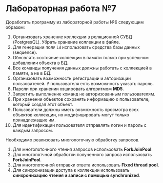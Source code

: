# Лабораторная работа №7

Доработать программу из лабораторной работы №6 следующим образом:

1. Организовать хранение коллекции в реляционной СУБД (PostgresQL). Убрать хранение коллекции в файле.
2. Для генерации поля `id` использовать средства базы данных (sequence).
3. Обновлять состояние коллекции в памяти только при успешном добавлении объекта в БД.
4. Все команды получения данных должны работать с коллекцией в памяти, а не в БД.
5. Организовать возможность регистрации и авторизации пользователей. У пользователя есть возможность указать пароль.
6. Пароли при хранении хэшировать алгоритмом **MD5**.
7. Запретить выполнение команд не авторизованным пользователям.
8. При хранении объектов сохранять информацию о пользователе, который создал этот объект.
9. Пользователи должны иметь возможность просмотра всех объектов коллекции, но модифицировать могут только принадлежащие им.
10. Для идентификации пользователя отправлять логин и пароль с каждым запросом.

Необходимо реализовать многопоточную обработку запросов.

1. Для многопоточного чтения запросов использовать **ForkJoinPool**.
2. Для многопотчной обработки полученного запроса использовать **ForkJoinPool**.
3. Для многопоточной отправки ответа использовать **Fixed thread pool**.
4. Для синхронизации доступа к коллекции использовать **синхронизацию чтения и записи с помощью synchronized**.
